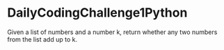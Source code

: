 # DailyCodingChallenge1Python
Given a list of numbers and a number k, return whether any two numbers from the list add up to k.
